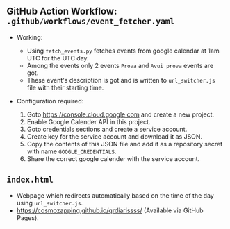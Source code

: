 ## GitHub Action Workflow: `.github/workflows/event_fetcher.yaml`

- Working:
	- Using `fetch_events.py` fetches events from google calendar at 1am UTC for the UTC day.
	- Among the events only 2 events `Prova` and `Avui prova` events are got.
	- These event's description is got and is written to `url_switcher.js` file with their starting time.

- Configuration required:
	1. Goto https://console.cloud.google.com and create a new project.
	2. Enable Google Calender API in this project.
	3. Goto credentials sections and create a service account.
	4. Create key for the service account and download it as JSON.
	5. Copy the contents of this JSON file and add it as a repository secret with name `GOOGLE_CREDENTIALS`.
	6. Share the correct google calender with the service account.

## `index.html`

- Webpage which redirects automatically based on the time of the day using `url_switcher.js`.
- https://cosmozapping.github.io/qrdiarissss/ (Available via GitHub Pages).
